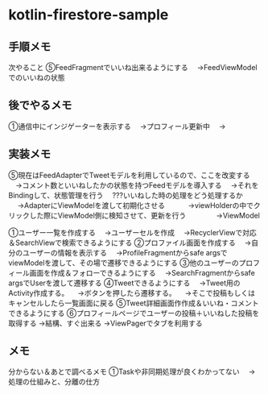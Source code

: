 # kotlin-firestore-sample

## 手順メモ
次やること
⑤FeedFragmentでいいね出来るようにする
　→FeedViewModelでのいいねの状態



## 後でやるメモ
①通信中にインジゲーターを表示する
　→プロフィール更新中
　→

## 実装メモ
⑤現在はFeedAdapterでTweetモデルを利用しているので、ここを改変する
　→コメント数といいねしたかの状態を持つFeedモデルを導入する
　→それをBindingして、状態管理を行う
　???いいねした時の処理をどう処理するか
　   →AdapterにViewModelを渡して初期化させる
　　　→viewHolderの中でクリックした際にViewModel側に検知させて、更新を行う
　　　　→ViewModel



①ユーザー一覧を作成する
　→ユーザーセルを作成
　→RecyclerViewで対応＆SearchViewで検索できるようにする
②プロファイル画面を作成する
　→自分のユーザーの情報を表示する
　→ProfileFragmentからsafe argsでviewModelを渡して、その場で遷移できるようにする
③他のユーザーのプロフィール画面を作成＆フォローできるようにする
　→SearchFragmentからsafe argsでUserを渡して遷移する
④Tweetできるようにする
　→Tweet用のActivity作成する。
　→ボタンを押したら遷移する。
　→そこで投稿もしくはキャンセルしたら一覧画面に戻る
⑤Tweet詳細画面作作成＆いいね・コメントできるようにする
⑥プロフィールページでユーザーの投稿＋いいねした投稿を取得する
  →結構、すぐ出来る
  →ViewPagerでタブを利用する
　


## メモ
分からない＆あとで調べるメモ
①Taskや非同期処理が良くわかってない
　→処理の仕組みと、分離の仕方


